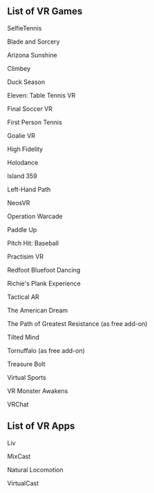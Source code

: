 ## List of VR Games

SelfieTennis

Blade and Sorcery

Arizona Sunshine

Climbey

Duck Season

Eleven: Table Tennis VR

Final Soccer VR

First Person Tennis

Goalie VR

High Fidelity

Holodance

Island 359

Left-Hand Path

NeosVR

Operation Warcade

Paddle Up

Pitch Hit: Baseball

Practisim VR

Redfoot Bluefoot Dancing

Richie's Plank Experience

Tactical AR

The American Dream

The Path of Greatest Resistance (as free add-on)

Tilted Mind

Tornuffalo (as free add-on)

Treasure Bolt

Virtual Sports

VR Monster Awakens

VRChat



## List of VR Apps

Liv

MixCast

Natural Locomotion

VirtualCast